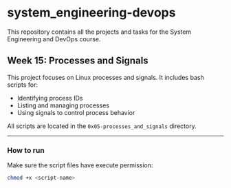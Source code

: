 # system_engineering-devops

This repository contains all the projects and tasks for the System Engineering and DevOps course.

## Week 15: Processes and Signals

This project focuses on Linux processes and signals. It includes bash scripts for:

- Identifying process IDs
- Listing and managing processes
- Using signals to control process behavior

All scripts are located in the `0x05-processes_and_signals` directory.

---

### How to run

Make sure the script files have execute permission:

```bash
chmod +x <script-name>

